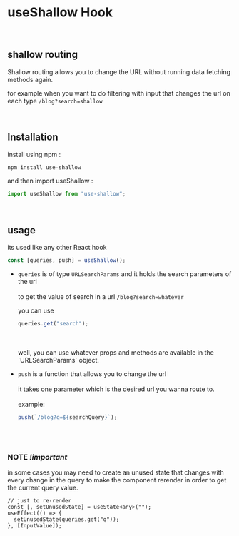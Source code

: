 # useShallow Hook

<br />

## shallow routing

Shallow routing allows you to change the URL without running data fetching methods again.

for example when you want to do filtering with input that changes the url on each type `/blog?search=shallow`

<br />

## Installation

install using npm : <br />

```ts
npm install use-shallow
```

and then import useShallow : <br />

```ts
import useShallow from "use-shallow";
```

<br />

## usage

its used like any other React hook

```ts
const [queries, push] = useShallow();
```

- `queries` is of type `URLSearchParams`
  and it holds the search parameters of the url
  <br />
  <br />
  to get the value of search in a url `/blog?search=whatever`
  <br />

  you can use

  ```ts
  queries.get("search");
  ```

  <br />
  <br />
  well, you can use whatever props and methods are available in the `URLSearchParams` object.

  <br />

- `push` is a function that allows you to change the url
  <br />
  <br />
  it takes one parameter which is the desired url you wanna route to.
  <br />
  <br />
  example:
  ```ts
  push(`/blog?q=${searchQuery}`);
  ```

<br />
<br />

### NOTE _!important_

in some cases you may need to create an unused state that changes with every change in the query to make the component rerender in order to get the current query value.

```tsx
// just to re-render
const [, setUnusedState] = useState<any>("");
useEffect(() => {
  setUnusedState(queries.get("q"));
}, [InputValue]);
```
